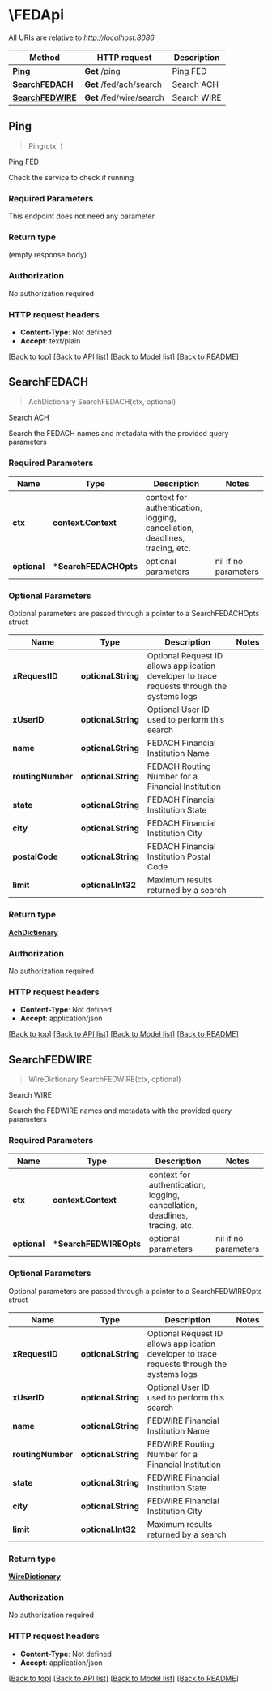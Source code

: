 # \FEDApi

All URIs are relative to *http://localhost:8086*

Method | HTTP request | Description
------------- | ------------- | -------------
[**Ping**](FEDApi.md#Ping) | **Get** /ping | Ping FED
[**SearchFEDACH**](FEDApi.md#SearchFEDACH) | **Get** /fed/ach/search | Search ACH
[**SearchFEDWIRE**](FEDApi.md#SearchFEDWIRE) | **Get** /fed/wire/search | Search WIRE



## Ping

> Ping(ctx, )

Ping FED

Check the service to check if running

### Required Parameters

This endpoint does not need any parameter.

### Return type

 (empty response body)

### Authorization

No authorization required

### HTTP request headers

- **Content-Type**: Not defined
- **Accept**: text/plain

[[Back to top]](#) [[Back to API list]](../README.md#documentation-for-api-endpoints)
[[Back to Model list]](../README.md#documentation-for-models)
[[Back to README]](../README.md)


## SearchFEDACH

> AchDictionary SearchFEDACH(ctx, optional)

Search ACH

Search the FEDACH names and metadata with the provided query parameters

### Required Parameters


Name | Type | Description  | Notes
------------- | ------------- | ------------- | -------------
**ctx** | **context.Context** | context for authentication, logging, cancellation, deadlines, tracing, etc.
 **optional** | ***SearchFEDACHOpts** | optional parameters | nil if no parameters

### Optional Parameters

Optional parameters are passed through a pointer to a SearchFEDACHOpts struct


Name | Type | Description  | Notes
------------- | ------------- | ------------- | -------------
 **xRequestID** | **optional.String**| Optional Request ID allows application developer to trace requests through the systems logs | 
 **xUserID** | **optional.String**| Optional User ID used to perform this search | 
 **name** | **optional.String**| FEDACH Financial Institution Name | 
 **routingNumber** | **optional.String**| FEDACH Routing Number for a Financial Institution | 
 **state** | **optional.String**| FEDACH Financial Institution State | 
 **city** | **optional.String**| FEDACH Financial Institution City | 
 **postalCode** | **optional.String**| FEDACH Financial Institution Postal Code | 
 **limit** | **optional.Int32**| Maximum results returned by a search | 

### Return type

[**AchDictionary**](ACHDictionary.md)

### Authorization

No authorization required

### HTTP request headers

- **Content-Type**: Not defined
- **Accept**: application/json

[[Back to top]](#) [[Back to API list]](../README.md#documentation-for-api-endpoints)
[[Back to Model list]](../README.md#documentation-for-models)
[[Back to README]](../README.md)


## SearchFEDWIRE

> WireDictionary SearchFEDWIRE(ctx, optional)

Search WIRE

Search the FEDWIRE names and metadata with the provided query parameters

### Required Parameters


Name | Type | Description  | Notes
------------- | ------------- | ------------- | -------------
**ctx** | **context.Context** | context for authentication, logging, cancellation, deadlines, tracing, etc.
 **optional** | ***SearchFEDWIREOpts** | optional parameters | nil if no parameters

### Optional Parameters

Optional parameters are passed through a pointer to a SearchFEDWIREOpts struct


Name | Type | Description  | Notes
------------- | ------------- | ------------- | -------------
 **xRequestID** | **optional.String**| Optional Request ID allows application developer to trace requests through the systems logs | 
 **xUserID** | **optional.String**| Optional User ID used to perform this search | 
 **name** | **optional.String**| FEDWIRE Financial Institution Name | 
 **routingNumber** | **optional.String**| FEDWIRE Routing Number for a Financial Institution | 
 **state** | **optional.String**| FEDWIRE Financial Institution State | 
 **city** | **optional.String**| FEDWIRE Financial Institution City | 
 **limit** | **optional.Int32**| Maximum results returned by a search | 

### Return type

[**WireDictionary**](WIREDictionary.md)

### Authorization

No authorization required

### HTTP request headers

- **Content-Type**: Not defined
- **Accept**: application/json

[[Back to top]](#) [[Back to API list]](../README.md#documentation-for-api-endpoints)
[[Back to Model list]](../README.md#documentation-for-models)
[[Back to README]](../README.md)


